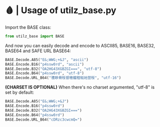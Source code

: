 # 🩸 | Usage of utilz_base.py

<p>Import the BASE class:</p>

```python
from utilz_base import BASE
```

<p>And now you can easily decode and encode to ASCII85, BASE16, BASE32, BASE64 and SAFE URL BASE64:</p>

```python
BASE.Decode.A85("E&;WWG;+&J", "ascii")
BASE.Encode.B16("p4ssw0rd", "ascii")
BASE.Decode.B32("OA2HG43XGBZGI===", "utf-8")
BASE.Encode.B64("p4ssw0rd", "utf-8")
BASE.Decode.URL_B64("彟眵䑁䅑督穂䡁䅣䅍祂䝁䅑", "utf-16")
```
<p><b>(CHARSET IS OPTIONAL)</b> When there's no charset argumented, "utf-8" is set by default:</p>

```python
BASE.Decode.A85("E&;WWG;+&J")
BASE.Encode.B16("p4ssw0rd")
BASE.Decode.B32("OA2HG43XGBZGI===")
BASE.Encode.B64("p4ssw0rd")
BASE.Decode.URL_B64("cDRzc3cwcmQ=")
```
